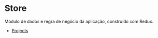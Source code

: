 # Store
Módulo de dados e regra de negócio da aplicação, construído com Redux.

- [Projects](Projects/README.md)